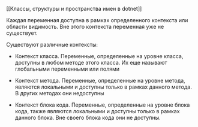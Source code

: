 [[Классы, структуры и пространства имен в dotnet]]

Каждая переменная доступна в рамках определенного контекста или области видимость. Вне этого контекста переменная уже не существует.

Существуют различные контексты:

- Контекст класса. Переменные, определенные на уровне класса, доступны в любом методе этого класса. Их еще называют глобальными переменными или полями

- Контекст метода. Переменные, определенные на уровне метода, являются локальными и доступны только в рамках данного метода. В других методах они недоступны
   
- Контекст блока кода. Переменные, определенные на уровне блока кода, также являются локальными и доступны только в рамках данного блока. Вне своего блока кода они не доступны.


